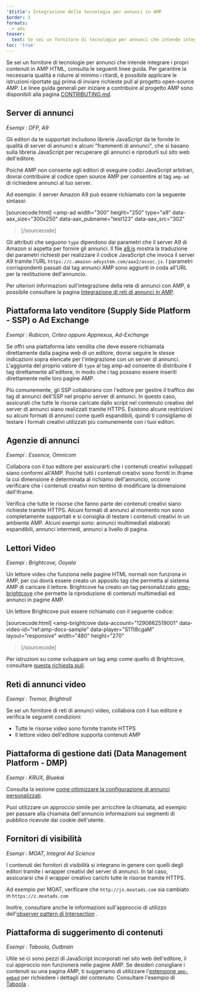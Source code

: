 ```yaml
---
'$title': Integrazione delle tecnologie per annunci in AMP
$order: 3
formats:
  - ads
teaser:
  text: Se sei un fornitore di tecnologie per annunci che intende integrare i propri contenuti in AMP HTML, consulta le seguenti linee guida.
toc: 'true'
---
```


<!--
This file is imported from https://github.com/ampproject/amphtml/blob/main/ads/_integration-guide.md.
Please do not change this file.
If you have found a bug or an issue please
have a look and request a pull request there.
-->

Se sei un fornitore di tecnologie per annunci che intende integrare i propri contenuti in AMP HTML, consulta le seguenti linee guida. Per garantire la necessaria qualità e ridurre al minimo i ritardi, è possibile applicare le istruzioni riportate [qui](https://github.com/ampproject/amphtml/blob/main/ads/../3p/README.md#ads) prima di inviare richieste pull al progetto open-source AMP. Le linee guida generali per iniziare a contribuire al progetto AMP sono disponibili alla pagina [CONTRIBUTING.md](https://github.com/ampproject/amphtml/blob/main/ads/../CONTRIBUTING.md).

## Server di annunci <a name="ad-server"></a>

_Esempi : DFP, A9_

Gli editori da te supportati includono librerie JavaScript da te fornite In qualità di server di annunci e alcuni "frammenti di annunci", che si basano sulla libreria JavaScript per recuperare gli annunci e riprodurli sul sito web dell'editore.

Poiché AMP non consente agli editori di eseguire codici JavaScript arbitrari, dovrai contribuire al codice open source AMP per consentire al tag `amp-ad` di richiedere annunci al tuo server.

Ad esempio: il server Amazon A9 può essere richiamato con la seguente sintassi:

[sourcecode:html]
<amp-ad
width="300"
height="250"
type="a9"
data-aax_size="300x250"
data-aax_pubname="test123"
data-aax_src="302"

> </amp-ad>
> [/sourcecode]

Gli attributi che seguono `type` dipendono dai parametri che il server A9 di Amazon si aspetta per fornire gli annunci. Il file [a9.js](https://github.com/ampproject/amphtml/blob/main/ads/./a9.js) mostra la traduzione dei parametri richiesti per realizzare il codice JavaScript che invoca il server A9 tramite l'URL `https://c.amazon-adsystem.com/aax2/assoc.js`. I parametri corrispondenti passati dal tag annunci AMP sono aggiunti in coda all'URL per la restituzione dell'annuncio.

Per ulteriori informazioni sull'integrazione della rete di annunci con AMP, è possibile consultare la pagina [Integrazione di reti di annunci in AMP](https://github.com/ampproject/amphtml/blob/main/ads/README.md).

## Piattaforma lato venditore (Supply Side Platform - SSP) o Ad Exchange <a name="supply-side-platform-ssp-or-an-ad-exchange"></a>

_Esempi : Rubicon, Criteo oppure Appnexus, Ad-Exchange_

Se offri una piattaforma lato vendita che deve essere richiamata direttamente dalla pagina web di un editore, dovrai seguire le stesse indicazioni sopra elencate per l'integrazione con un server di annunci. L'aggiunta del proprio valore di `type` al tag amp-ad consente di distribuire il tag direttamente all'editore, in modo che i tag possano essere inseriti direttamente nelle loro pagine AMP.

Più comunemente, gli SSP collaborano con l'editore per gestire il traffico dei tag di annunci dell'SSP nel proprio server di annunci. In questo caso, assicurati che tutte le risorse caricate dallo script nel contenuto creativo del server di annunci siano realizzati tramite HTTPS. Esistono alcune restrizioni su alcuni formati di annunci come quelli espandibili, quindi ti consigliamo di testare i formati creativi utilizzati più comunemente con i tuoi editori.

## Agenzie di annunci <a name="ad-agency"></a>

_Esempi : Essence, Omnicom_

Collabora con il tuo editore per assicurarti che i contenuti creativi sviluppati siano conformi all'AMP. Poiché tutti i contenuti creativi sono forniti in iframe la cui dimensione è determinata al richiamo dell'annuncio, occorre verificare che i contenuti creativi non tentino di modificare la dimensione dell'iframe.

Verifica che tutte le risorse che fanno parte dei contenuti creativi siano richieste tramite HTTPS. Alcuni formati di annunci al momento non sono completamente supportati e si consiglia di testare i contenuti creativi in un ambiente AMP. Alcuni esempi sono: annunci multimediali elaborati espandibili, annunci intermedi, annunci a livello di pagina.

## Lettori Video <a name="video-player"></a>

_Esempi : Brightcove, Ooyala_

Un lettore video che funziona nelle pagine HTML normali non funziona in AMP, per cui dovrà essere creato un apposito tag che permetta al sistema AMP di caricare il lettore. Brightcove ha creato un tag personalizzato [amp-brightcove](https://github.com/ampproject/amphtml/blob/main/extensions/amp-brightcove/amp-brightcove.md) che permette la riproduzione di contenuti multimediali ed annunci in pagine AMP.

Un lettore Brightcove può essere richiamato con il seguente codice:

[sourcecode:html]
<amp-brightcove
data-account="1290862519001"
data-video-id="ref:amp-docs-sample"
data-player="S1Tt8cgaM"
layout="responsive"
width="480"
height="270"

> </amp-brightcove>
> [/sourcecode]

Per istruzioni su come sviluppare un tag amp come quello di Brightcove, consultare [questa richiesta pull](https://github.com/ampproject/amphtml/pull/1052).

## Reti di annunci video <a name="video-ad-network"></a>

_Esempi : Tremor, Brightroll_

Se sei un fornitore di reti di annunci video, collabora con il tuo editore e verifica le seguenti condizioni:

- Tutte le risorse video sono fornite tramite HTTPS
- Il lettore video dell'editore supporta contenuti AMP

## Piattaforma di gestione dati (Data Management Platform - DMP) <a name="data-management-platform-dmp"></a>

_Esempi : KRUX, Bluekai_

Consulta la sezione [come ottimizzare la configurazione di annunci personalizzati](https://amp.dev/documentation/components/amp-ad#enhance-incoming-ad-configuration).

Puoi utilizzare un approccio simile per arricchire la chiamata, ad esempio per passare alla chiamata dell'annuncio informazioni sui segmenti di pubblico ricevute dai cookie dell'utente.

## Fornitori di visibilità <a name="viewability-provider"></a>

_Esempi : MOAT, Integral Ad Science_

I contenuti dei fornitori di visibilità si integrano in genere con quelli degli editori tramite i wrapper creativi del server di annunci. In tal caso, assicurarsi che il wrapper creativo carichi tutte le risorse tramite HTTPS.

Ad esempio per MOAT, verificare che `http://js.moatads.com` sia cambiato in `https://z.moatads.com`

Inoltre, consultare anche le informazioni sull'approccio di utilizzo dell'[observer pattern di Intersection](https://github.com/ampproject/amphtml/blob/main/ads/README.md#ad-viewability) .

## Piattaforma di suggerimento di contenuti <a name="content-recommendation-platform"></a>

_Esempi : Taboola, Outbrain_

Utile se ci sono pezzi di JavaScript incorporati nel sito web dell'editore, il cui approccio non funzionerà nelle pagine AMP. Se desideri consigliare i contenuti su una pagina AMP, ti suggeriamo di utilizzare l'[estensione `amp-embed`](https://amp.dev/documentation/components/amp-ad) per richiedere i dettagli del contenuto. Consultare l'esempio di [Taboola](https://github.com/ampproject/amphtml/blob/main/ads/taboola.md) .
